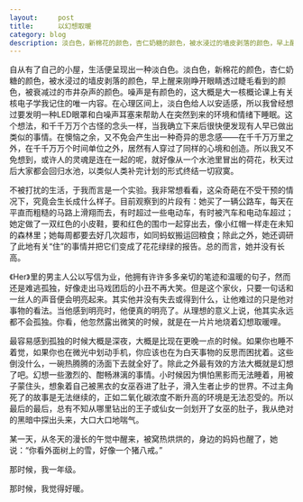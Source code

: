 ```yaml
---
layout:     post
title:      以幻想取暖
category: blog
description: 淡白色，新棉花的颜色，杏仁奶糖的颜色，被水浸过的墙皮剥落的颜色，早上醒来刚睁开眼睛透过睫毛看到的颜色，被衰减过的市井杂声的颜色。
---
```


自从有了自己的小屋，生活便呈现出一种淡白色。淡白色，新棉花的颜色，杏仁奶糖的颜色，被水浸过的墙皮剥落的颜色，早上醒来刚睁开眼睛透过睫毛看到的颜色，被衰减过的市井杂声的颜色。噪声是有颜色的，这大概是大一核概论课上有关核电子学我记住的唯一内容。在心理区间上，淡白色给人以安适感，所以我曾经想过要发明一种LED眼罩和白噪声耳塞来帮助人在突然到来的环境和情绪下睡眠。这个想法，和千千万万个古怪的念头一样，当我确立下来后很快便发现有人早已做出类似的事情。在懊恼之余，又不免会产生出一种奇异的思念感——在千千万万里之外，在千千万万个时间单位之外，居然有人穿过了同样的心境和创造。所以我又不免想到，或许人的灵魂是连在一起的呢，就好像从一个水池里冒出的荷花，秋天过后大家都会回归水池，以类似人类补完计划的形式终结一切寂寞。

不被打扰的生活，于我而言是一个实验。我非常想看看，这朵奇葩在不受干预的情况下，究竟会生长成什么样子。目前观察到的片段有：她买了一辆公路车，每天在平直而粗糙的马路上滑翔而去，有时超过一些电动车，有时被汽车和电动车超过；她定做了一双红色的小皮鞋，要和红色的围巾一起穿出去，像小红帽一样走在未知的森林里；她每周都要去好几次超市，如同蚂蚁搬运回粮食；除此之外，她还调研了此地有关“住”的事情并把它们变成了花花绿绿的报告。总的而言，她并没有长高。

《Her》里的男主人公以写信为业，他拥有许许多多亲切的笔迹和温暖的句子，然而还是难逃孤独，好像走出马戏团后的小丑不再大笑。但是这个家伙，只要一句话和一丝人的声音便会明亮起来。其实他并没有失去或得到什么，让他难过的只是他对事物的看法。当他感到明亮时，他便真的明亮了。从理想的意义上说，他其实永远都不会孤独。你看，他忽然露出微笑的时候，就是在一片片地烧着幻想取暖哩。

最容易感到孤独的时候大概是深夜，大概是比现在更晚一点的时候。如果你也睡不着觉，如果你也在微光中划动手机，你应该也在为白天事物的反思而困扰着。这些倒没什么，一碗热腾腾的汤面下去就全好了。除此之外最有效的方法大概就是幻想了吧。幻想一些激烈的、酣畅淋漓的事情。小时候因为惧怕黑影而无法睡着，用被子蒙住头，想象着自己被黑衣的女巫吞进了肚子，滑入生者止步的世界。不过主角死了的故事是无法继续的，正如二氧化碳浓度不断升高的环境是无法忍受的。所以最后的最后，总有不知从哪里钻出的王子或仙女一剑划开了女巫的肚子，我从绝对的黑暗中探出头来，大口大口地喘气。

某一天，从冬天的漫长的午觉中醒来，被窝热烘烘的，身边的妈妈也醒了，她说：“你看外面树上的雪，好像一个猪八戒。”

那时候，我一年级。

那时候，我觉得好暖。
